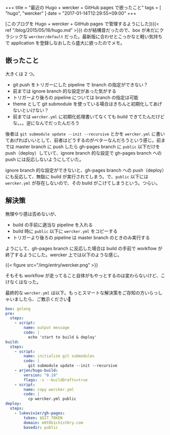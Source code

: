 +++
title = "最近の Hugo + wercker + GitHub pages で嵌ったこと"
tags = [ "hugo", "wercker" ]
date = "2017-01-14T12:29:55+09:00"
+++

[このブログを Hugo + wercker + GitHub pages で管理するようにした]({{< ref "/blog/2015/05/16/hugo.md" >}}) のが結構昔だったので、box が未だにクラシックな `wercker/default` だった。最新版に合わせとこっかなと軽い気持ちで application を登録しなおしたら盛大に嵌ったのでメモ。

<!--memo-->

## 嵌ったこと

大きくは 2 つ。

- git push をトリガーにした pipeline で branch の指定ができない？
 - 前までは ignore branch 的な設定があった気がする
 - トリガーより後ろの pipeline については branch の指定は可能
- theme として git submodule を使っている場合はきちんと初期化してあげないといけない？
 - 前までは `wercker.yml` に初期化処理書いてなくても build できてたんだけどな。。。逆になんでだったんだろう

後者は `git submodule update --init --recursive` とかを `wercker.yml` に書いてあげればいいとして、前者はどうするのがベターなんだろうという感じ。前までは master branch に push したら gh-pages branch に `public` 以下だけを push（deploy）していて、ignore branch 的な設定で gh-pages branch への push には反応しないようにしていた。

ignore branch 的な設定ができないと、gh-pages branch への push（deploy）にも反応して、無駄に build が実行されてしまう。で、`public` 以下には `wercker.yml` が存在しないので、その build がこけてしまうという。つらい。

## 解決策

無理やり感は否めないが、

- build の手前に適当な pipeline を入れる
- build 時に `public` 以下に `wercker.yml` をコピーする
- トリガーより後ろの pipeline は master branch のときのみ実行する

ようにして、gh-pages branch に反応した場合は build の手前で workflow が終了するようにした。wercker 上では以下のような感じ。

{{< figure src="/img/entry/wercker.png" >}}

そもそも workflow が走ってること自体がもやっとするのは変わらないけど、こけなくはなった。

最終的な `wercker.yml` は以下。もっとスマートな解決策をご存知の方いらっしゃいましたら、ご教示ください🙏

``` yaml
box: golang
pre:
  steps:
    - script:
        name: output message
        code: |
          echo 'start to build & deploy'
build:
  steps:
    - script:
        name: initialize git submodules
        code: |
          git submodule update --init --recursive
    - arjen/hugo-build:
        version: "0.18"
        flags: -v --buildDrafts=true
    - script:
        name: copy wercker.yml
        code: |
          cp wercker.yml public
deploy:
  steps:
    - lukevivier/gh-pages:
        token: $GIT_TOKEN
        domain: m0t0k1ch1st0ry.com
        basedir: public

```
